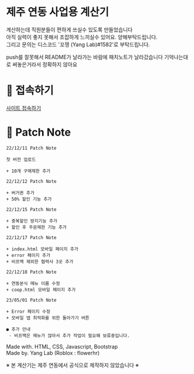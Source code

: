 # 제주 연동 사업용 계산기

계산하는데 직원분들이 편하게 쓰실수 있도록 만들었습니다  
아직 실력이 좋지 못해서 조잡하게 느끼실수 있어요. 양해부탁드립니다.  
그리고 문의는 디스코드 '꼬쟁 (Yang Lab)#1582'로 부탁드립니다.

push를 잘못해서 README가 날라가는 바람에 패치노트가 날라갔습니다 기억나는대로 써놓은거라서 정확하지 않아요

# 📲 접속하기

[사이트 접속하기](https://rhwod.github.io/roblox-jeju-calculator)

# 📝 Patch Note
```
22/12/11 Patch Note

첫 버전 업로드

+ 10개 구매제한 추가
```

```
22/12/12 Patch Note

+ 버거퀸 추가
+ 50% 할인 기능 추가
```

```
22/12/15 Patch Note

+ 중복할인 방지기능 추가
+ 할인 후 주문제한 기능 추가
```

```
22/12/17 Patch Note

+ index.html 모바일 페이지 추가
+ error 페이지 추가
+ 비프백 제외한 협력사 3곳 추가
```

```
22/12/18 Patch Note

+ 연동분식 메뉴 이름 수정
+ coop.html 모바일 페이지 추가
```

```
23/05/01 Patch Note

+ Error 페이지 수정
+ 모바일 앱 최적화를 위한 돌아가기 버튼 
```

```
● 추가 안내
 - 비프백은 메뉴가 많아서 추가 작업이 필요해 보류중입니다.
```

Made with. HTML, CSS, Javascript, Bootstrap  
Made by. Yang Lab (Roblox : flowerhr)

※ 본 계산기는 제주 연동에서 공식으로 제작하지 않았습니다 ※
